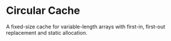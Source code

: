 # Circular Cache
A fixed-size cache for variable-length arrays with first-in, first-out replacement and static allocation.
